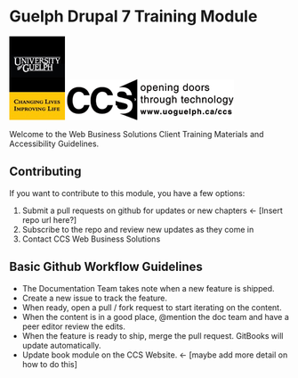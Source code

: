 # Guelph Drupal 7 Training Module
![University of Guelph](cover_small.jpg)
![CCS Department](images/CCS_logo1_black.gif)

Welcome to the Web Business Solutions Client Training Materials and Accessibility Guidelines.

## Contributing
If you want to contribute to this module, you have a few options:

1. Submit a pull requests on github for updates or new chapters <- [Insert repo url here?]
2. Subscribe to the repo and review new updates as they come in
3. Contact CCS Web Business Solutions

## Basic Github Workflow Guidelines
* The Documentation Team takes note when a new feature is shipped.
* Create a new issue to track the feature.
* When ready, open a pull / fork request to start iterating on the content.
* When the content is in a good place, @mention the doc team and have a peer editor review the edits.
* When the feature is ready to ship, merge the pull request. GitBooks will update automatically.
* Update book module on the CCS Website. <- [maybe add more detail on how to do this]
